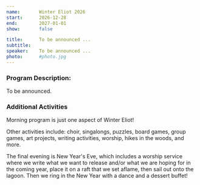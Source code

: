 ```yaml
---
name:       Winter Eliot 2026
start:      2026-12-28
end:        2027-01-01
show:       false

title:      To be announced ...
subtitle:
speaker:    To be announced ...
photo:      #photo.jpg
---
```


### Program Description:

To be announced.

### Additional Activities

Morning program is just one aspect of Winter Eliot!

Other activities include: choir, singalongs, puzzles, board games, group games, art projects, writing activities, worship, hikes in the woods, and more.

The final evening is New Year's Eve, which includes a worship service where we write what we want to release and/or what we are hoping for in the coming year, place it on a raft that we set aflame, then sail out onto the lagoon. Then we ring in the New Year with a dance and a dessert buffet!